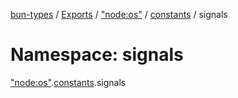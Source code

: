 [bun-types](https://oven-sh.github.io/bun-types/README.md) / [Exports](https://oven-sh.github.io/bun-types/modules.md) / ["node:os"](https://oven-sh.github.io/bun-types/modules/node_os_.md) / [constants](https://oven-sh.github.io/bun-types/modules/node_os_.constants.md) / signals

# Namespace: signals

["node:os"](https://oven-sh.github.io/bun-types/modules/node_os_.md).[constants](https://oven-sh.github.io/bun-types/modules/node_os_.constants.md).signals
